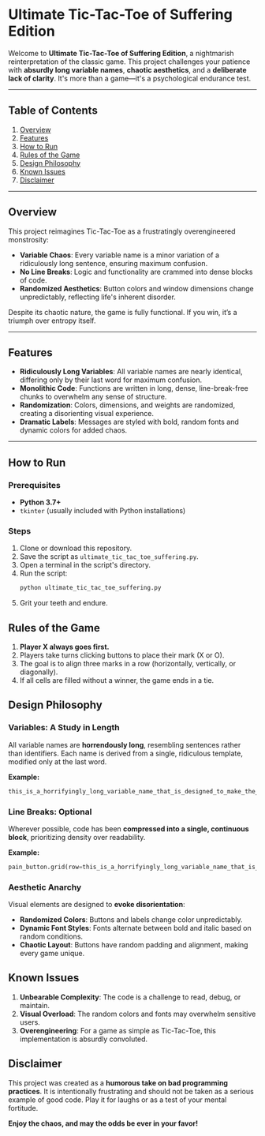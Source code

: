 # Ultimate Tic-Tac-Toe of Suffering Edition

Welcome to **Ultimate Tic-Tac-Toe of Suffering Edition**, a nightmarish reinterpretation of the classic game. This project challenges your patience with **absurdly long variable names**, **chaotic aesthetics**, and a **deliberate lack of clarity**. It's more than a game—it's a psychological endurance test.

---

## Table of Contents

1. [Overview](#overview)
2. [Features](#features)
3. [How to Run](#how-to-run)
4. [Rules of the Game](#rules-of-the-game)
5. [Design Philosophy](#design-philosophy)
6. [Known Issues](#known-issues)
7. [Disclaimer](#disclaimer)

---

## Overview

This project reimagines Tic-Tac-Toe as a frustratingly overengineered monstrosity:
- **Variable Chaos**: Every variable name is a minor variation of a ridiculously long sentence, ensuring maximum confusion.
- **No Line Breaks**: Logic and functionality are crammed into dense blocks of code.
- **Randomized Aesthetics**: Button colors and window dimensions change unpredictably, reflecting life's inherent disorder.

Despite its chaotic nature, the game is fully functional. If you win, it’s a triumph over entropy itself.

---

## Features

- **Ridiculously Long Variables**: All variable names are nearly identical, differing only by their last word for maximum confusion.
- **Monolithic Code**: Functions are written in long, dense, line-break-free chunks to overwhelm any sense of structure.
- **Randomization**: Colors, dimensions, and weights are randomized, creating a disorienting visual experience.
- **Dramatic Labels**: Messages are styled with bold, random fonts and dynamic colors for added chaos.

---

## How to Run

### Prerequisites

- **Python 3.7+**
- `tkinter` (usually included with Python installations)

### Steps

1. Clone or download this repository.
2. Save the script as `ultimate_tic_tac_toe_suffering.py`.
3. Open a terminal in the script's directory.
4. Run the script:
   ```bash
   python ultimate_tic_tac_toe_suffering.py
   ```
5. Grit your teeth and endure.

## Rules of the Game

1. **Player X always goes first.**
2. Players take turns clicking buttons to place their mark (X or O).
3. The goal is to align three marks in a row (horizontally, vertically, or diagonally).
4. If all cells are filled without a winner, the game ends in a tie.

## Design Philosophy

### Variables: A Study in Length
All variable names are **horrendously long**, resembling sentences rather than identifiers. Each name is derived from a single, ridiculous template, modified only at the last word.

**Example:**
```python
this_is_a_horrifyingly_long_variable_name_that_is_designed_to_make_the_code_completely_unreadable_and_utterly_painful_to_comprehend_even_for_the_most_patience_testing_of_programmers_BANANA_SUFFERING
```

### Line Breaks: Optional
Wherever possible, code has been **compressed into a single, continuous block**, prioritizing density over readability.

**Example:**
```python
pain_button.grid(row=this_is_a_horrifyingly_long_variable_name_that_is_designed_to_make_the_code_completely_unreadable_and_utterly_painful_to_comprehend_even_for_the_most_patience_testing_of_programmers_cosmic_suffering_index // 3, column=this_is_a_horrifyingly_long_variable_name_that_is_designed_to_make_the_code_completely_unreadable_and_utterly_painful_to_comprehend_even_for_the_most_patience_testing_of_programmers_cosmic_suffering_index % 3, padx=this_is_a_horrifyingly_long_variable_name_that_is_designed_to_make_the_code_completely_unreadable_and_utterly_painful_to_comprehend_even_for_the_most_patience_testing_of_programmers_cosmic_suffering_index, pady=this_is_a_horrifyingly_long_variable_name_that_is_designed_to_make_the_code_completely_unreadable_and_utterly_painful_to_comprehend_even_for_the_most_patience_testing_of_programmers_cosmic_suffering_index, sticky="nsew" * (this_is_a_horrifyingly_long_variable_name_that_is_designed_to_make_the_code_completely_unreadable_and_utterly_painful_to_comprehend_even_for_the_most_patience_testing_of_programmers_cosmic_suffering_index + 1))
```

### Aesthetic Anarchy
Visual elements are designed to **evoke disorientation**:

- **Randomized Colors**: Buttons and labels change color unpredictably.
- **Dynamic Font Styles**: Fonts alternate between bold and italic based on random conditions.
- **Chaotic Layout**: Buttons have random padding and alignment, making every game unique.

## Known Issues

1. **Unbearable Complexity**: The code is a challenge to read, debug, or maintain.
2. **Visual Overload**: The random colors and fonts may overwhelm sensitive users.
3. **Overengineering**: For a game as simple as Tic-Tac-Toe, this implementation is absurdly convoluted.

## Disclaimer

This project was created as a **humorous take on bad programming practices**. It is intentionally frustrating and should not be taken as a serious example of good code. Play it for laughs or as a test of your mental fortitude.

**Enjoy the chaos, and may the odds be ever in your favor!**
